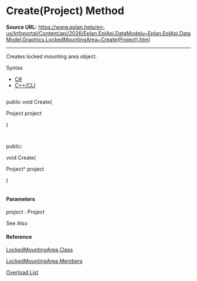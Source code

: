 # Create(Project) Method

**Source URL:** https://www.eplan.help/en-us/Infoportal/Content/api/2026/Eplan.EplApi.DataModelu~Eplan.EplApi.DataModel.Graphics.LockedMountingArea~Create(Project).html

---

Creates locked mounting area object.

Syntax

- [C#](#i-syntax-CS)
- [C++/CLI](#i-syntax-CPP2005)

```
```
public void Create( 
   Project project
)
```
```

```
```
public:
void Create( 
   Project^ project
)
```
```

#### Parameters

*project*
:   Project



See Also

#### Reference

[LockedMountingArea Class](Eplan.EplApi.DataModelu~Eplan.EplApi.DataModel.Graphics.LockedMountingArea.html)
  
[LockedMountingArea Members](Eplan.EplApi.DataModelu~Eplan.EplApi.DataModel.Graphics.LockedMountingArea_members.html)
  
[Overload List](Eplan.EplApi.DataModelu~Eplan.EplApi.DataModel.Graphics.LockedMountingArea~Create.html)